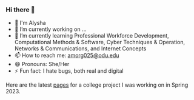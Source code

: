 ### Hi there 👋

- 🚀 I'm Alysha
- 🔭 I’m currently working on ...
- 🌱 I’m currently learning Professional Workforce Development, Computational Methods & Software, Cyber Techniques & Operation, Networks & Communications, and Internet Concepts
- 📫 How to reach me: amorg025@odu.edu
- 😄 Pronouns: She/Her
- ⚡ Fun fact: I hate bugs, both real and digital

Here are the latest [pages](https://meagherpatrick.github.io/CS350-Wends1/) for a college project I was working on in Spring 2023.
